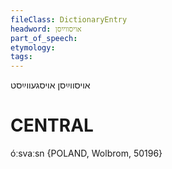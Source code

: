 ```yaml
---
fileClass: DictionaryEntry
headword: אויסווײַסן
part_of_speech: 
etymology: 
tags: 
---
```

אויסווײַסן
אויסגעווײַסט

CENTRAL
========

óːsvaːsn {POLAND, Wolbrom, 50196}
